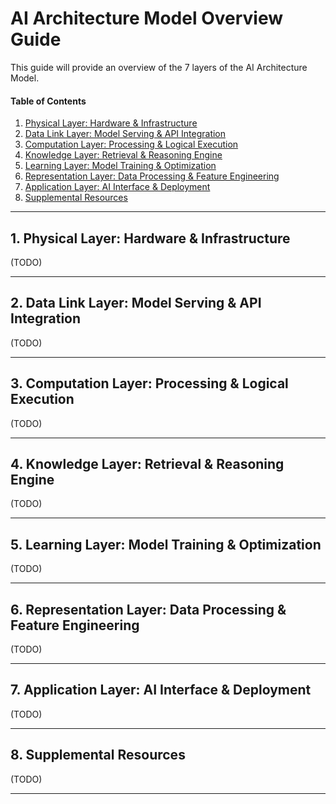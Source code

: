 # AI Architecture Model Overview Guide

This guide will provide an overview of the 7 layers of the AI Architecture Model.

#### Table of Contents

1. [Physical Layer: Hardware & Infrastructure](#physical)
2. [Data Link Layer: Model Serving & API Integration](#data-link)
3. [Computation Layer: Processing & Logical Execution](#computation)
4. [Knowledge Layer: Retrieval & Reasoning Engine](#knowledge)
5. [Learning Layer: Model Training & Optimization](#learning)
6. [Representation Layer: Data Processing & Feature Engineering](#representation)
7. [Application Layer: AI Interface & Deployment](#application)
8. [Supplemental Resources](#supplemental)

<hr />

## <a name="physical">1. Physical Layer: Hardware & Infrastructure</a>

(TODO)

<hr />

## <a name="data-link">2. Data Link Layer: Model Serving & API Integration</a>

(TODO)

<hr />

## <a name="computation">3. Computation Layer: Processing & Logical Execution</a>

(TODO)

<hr />

## <a name="knowledge">4. Knowledge Layer: Retrieval & Reasoning Engine</a>

(TODO)

<hr />

## <a name="learning">5. Learning Layer: Model Training & Optimization</a>

(TODO)

<hr />

## <a name="representation">6. Representation Layer: Data Processing & Feature Engineering</a>

(TODO)

<hr />

## <a name="application">7. Application Layer: AI Interface & Deployment</a>

(TODO)

<hr />

## <a name="supplemental">8. Supplemental Resources</a>

(TODO)

<hr />
